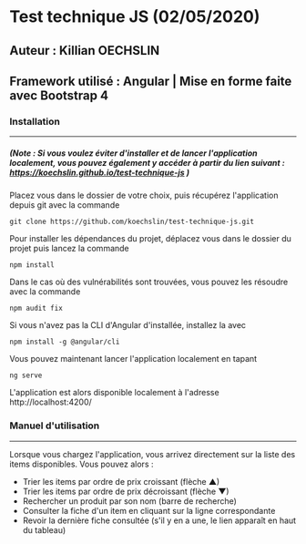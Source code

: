 # Test technique JS (02/05/2020)
## Auteur : Killian OECHSLIN
## Framework utilisé : Angular | Mise en forme faite avec Bootstrap 4

### Installation

---
##### (Note : Si vous voulez éviter d'installer et de lancer l'application localement, vous pouvez également y accéder à partir du lien suivant : https://koechslin.github.io/test-technique-js )

Placez vous dans le dossier de votre choix, puis récupérez l'application depuis git avec la commande
```
git clone https://github.com/koechslin/test-technique-js.git
```
Pour installer les dépendances du projet, déplacez vous dans le dossier du projet puis lancez la commande
```
npm install
```
Dans le cas où des vulnérabilités sont trouvées, vous pouvez les résoudre avec la commande
```
npm audit fix
```
Si vous n'avez pas la CLI d'Angular d'installée, installez la avec
```
npm install -g @angular/cli
```
Vous pouvez maintenant lancer l'application localement en tapant
```
ng serve
```
L'application est alors disponible localement à l'adresse http://localhost:4200/


### Manuel d'utilisation

---

Lorsque vous chargez l'application, vous arrivez directement sur la liste des items disponibles. Vous pouvez alors :
- Trier les items par ordre de prix croissant (flèche ▲)
- Trier les items par ordre de prix décroissant (flèche ▼)
- Rechercher un produit par son nom (barre de recherche)
- Consulter la fiche d'un item en cliquant sur la ligne correspondante
- Revoir la dernière fiche consultée (s'il y en a une, le lien apparaît en haut du tableau)
